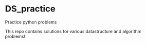 # DS_practice
Practice python problems

This repo contains solutions for various datastructure and algorithm problems!
